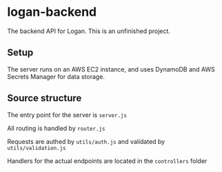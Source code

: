 # logan-backend

The backend API for Logan. This is an unfinished project.

## Setup

The server runs on an AWS EC2 instance, and uses DynamoDB and AWS Secrets Manager for data storage.

## Source structure

The entry point for the server is `server.js`

All routing is handled by `router.js`

Requests are authed by `utils/auth.js` and validated by `utils/validation.js`

Handlers for the actual endpoints are located in the `controllers` folder
